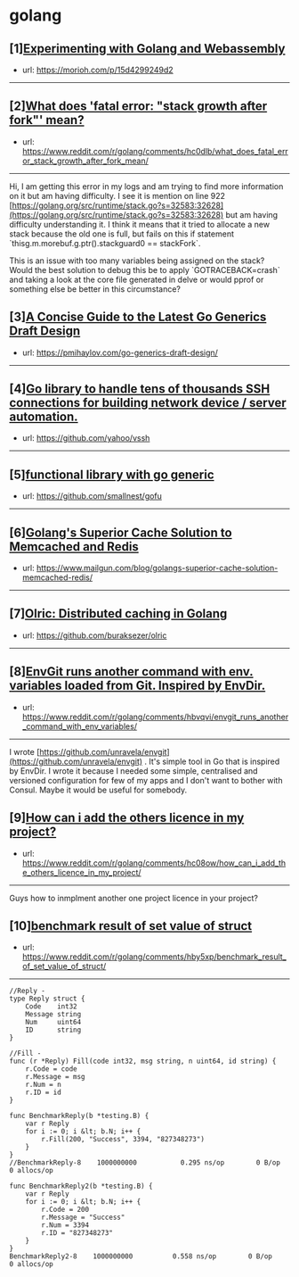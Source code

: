 # golang
## [1][Experimenting with Golang and Webassembly](https://www.reddit.com/r/golang/comments/hbvoq1/experimenting_with_golang_and_webassembly/)
- url: https://morioh.com/p/15d4299249d2
---

## [2][What does 'fatal error: "stack growth after fork"' mean?](https://www.reddit.com/r/golang/comments/hc0dlb/what_does_fatal_error_stack_growth_after_fork_mean/)
- url: https://www.reddit.com/r/golang/comments/hc0dlb/what_does_fatal_error_stack_growth_after_fork_mean/
---
Hi, I am getting this error in my logs and am trying to find more information on it but am having difficulty.  I see it is mention on line 922 [https://golang.org/src/runtime/stack.go?s=32583:32628](https://golang.org/src/runtime/stack.go?s=32583:32628) but am having difficulty understanding it. I think it means that it tried to allocate a new stack because the old one is full, but fails on this if statement \`thisg.m.morebuf.g.ptr().stackguard0 == stackFork\`.

This is an issue with too many variables being assigned on the stack? Would the best solution to debug this be to apply  \`GOTRACEBACK=crash\` and taking a look at the core file generated in delve or would pprof or something else be better in this circumstance?
## [3][A Concise Guide to the Latest Go Generics Draft Design](https://www.reddit.com/r/golang/comments/hbelxf/a_concise_guide_to_the_latest_go_generics_draft/)
- url: https://pmihaylov.com/go-generics-draft-design/
---

## [4][Go library to handle tens of thousands SSH connections for building network device / server automation.](https://www.reddit.com/r/golang/comments/hbh5lu/go_library_to_handle_tens_of_thousands_ssh/)
- url: https://github.com/yahoo/vssh
---

## [5][functional library with go generic](https://www.reddit.com/r/golang/comments/hbzaec/functional_library_with_go_generic/)
- url: https://github.com/smallnest/gofu
---

## [6][Golang's Superior Cache Solution to Memcached and Redis](https://www.reddit.com/r/golang/comments/hbn7xz/golangs_superior_cache_solution_to_memcached_and/)
- url: https://www.mailgun.com/blog/golangs-superior-cache-solution-memcached-redis/
---

## [7][Olric: Distributed caching in Golang](https://www.reddit.com/r/golang/comments/hbynfe/olric_distributed_caching_in_golang/)
- url: https://github.com/buraksezer/olric
---

## [8][EnvGit runs another command with env. variables loaded from Git. Inspired by EnvDir.](https://www.reddit.com/r/golang/comments/hbvqvi/envgit_runs_another_command_with_env_variables/)
- url: https://www.reddit.com/r/golang/comments/hbvqvi/envgit_runs_another_command_with_env_variables/
---
I wrote  [https://github.com/unravela/envgit](https://github.com/unravela/envgit) . It's simple tool in Go that is inspired by EnvDir. I wrote it because I needed some simple, centralised and versioned configuration for few of my apps and I don't want to bother with Consul.  Maybe it would be useful for somebody.
## [9][How can i add the others licence in my project?](https://www.reddit.com/r/golang/comments/hc08ow/how_can_i_add_the_others_licence_in_my_project/)
- url: https://www.reddit.com/r/golang/comments/hc08ow/how_can_i_add_the_others_licence_in_my_project/
---
Guys how to inmplment another one project licence in your project?
## [10][benchmark result of set value of struct](https://www.reddit.com/r/golang/comments/hby5xp/benchmark_result_of_set_value_of_struct/)
- url: https://www.reddit.com/r/golang/comments/hby5xp/benchmark_result_of_set_value_of_struct/
---
    //Reply - 
    type Reply struct {
    	Code    int32
    	Message string
    	Num     uint64
    	ID      string
    }
    
    //Fill -
    func (r *Reply) Fill(code int32, msg string, n uint64, id string) {
    	r.Code = code
    	r.Message = msg
    	r.Num = n
    	r.ID = id
    }
    
    func BenchmarkReply(b *testing.B) {
    	var r Reply
    	for i := 0; i &lt; b.N; i++ {
    		r.Fill(200, "Success", 3394, "827348273")
    	}
    }
    //BenchmarkReply-8    1000000000           0.295 ns/op        0 B/op    0 allocs/op
    
    func BenchmarkReply2(b *testing.B) {
    	var r Reply
    	for i := 0; i &lt; b.N; i++ {
    		r.Code = 200
    		r.Message = "Success"
    		r.Num = 3394
    		r.ID = "827348273"
    	}
    }
    BenchmarkReply2-8    1000000000          0.558 ns/op        0 B/op      0 allocs/op
